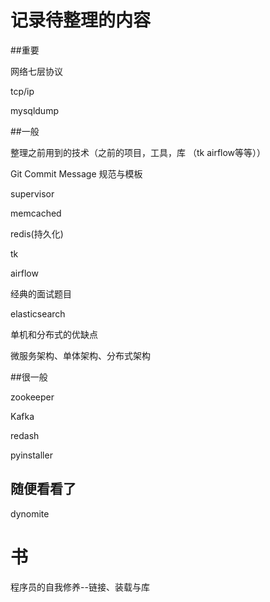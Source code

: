 # 记录待整理的内容

##重要

网络七层协议

tcp/ip

mysqldump



##一般

整理之前用到的技术（之前的项目，工具，库 （tk airflow等等））

Git Commit Message 规范与模板

supervisor

memcached

redis(持久化)

tk

airflow

经典的面试题目

elasticsearch

单机和分布式的优缺点

微服务架构、单体架构、分布式架构

##很一般

zookeeper

Kafka

redash

pyinstaller

## 随便看看了

dynomite





# 书

 程序员的自我修养--链接、装载与库

